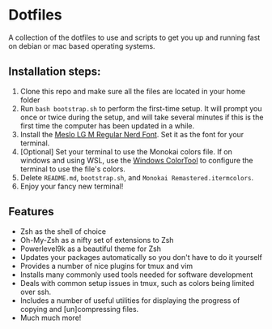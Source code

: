 # Dotfiles
A collection of the dotfiles to use and scripts to get you up and running fast on debian or mac based operating systems.

## Installation steps:
1. Clone this repo and make sure all the files are located in your home folder
2. Run `bash bootstrap.sh` to perform the first-time setup. 
It will prompt you once or twice during the setup, and will take several minutes if this is the first time the computer has been updated in a while.
3. Install the [Meslo LG M Regular Nerd Font](https://github.com/ryanoasis/nerd-fonts/tree/master/patched-fonts/Meslo/M/Regular/complete). 
Set it as the font for your terminal.
4. [Optional] Set your terminal to use the Monokai colors file. 
If on windows and using WSL, use the [Windows ColorTool](https://devblogs.microsoft.com/commandline/introducing-the-windows-console-colortool/) to configure the terminal to use the file's colors.
5. Delete `README.md`, `bootstrap.sh`, and `Monokai Remastered.itermcolors`.
6. Enjoy your fancy new terminal!

## Features
* Zsh as the shell of choice
* Oh-My-Zsh as a nifty set of extensions to Zsh
* Powerlevel9k as a beautiful theme for Zsh
* Updates your packages automatically so you don't have to do it yourself
* Provides a number of nice plugins for tmux and vim
* Installs many commonly used tools needed for software development
* Deals with common setup issues in tmux, such as colors being limited over ssh.
* Includes a number of useful utilities for displaying the progress of copying and [un]compressing files.
* Much much more!
